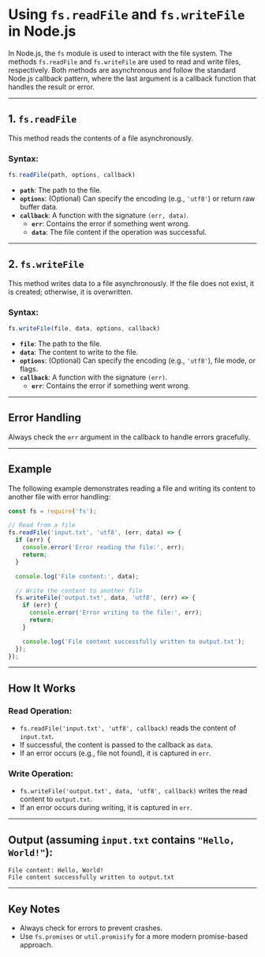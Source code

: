 # Using `fs.readFile` and `fs.writeFile` in Node.js

In Node.js, the `fs` module is used to interact with the file system. The methods `fs.readFile` and `fs.writeFile` are used to read and write files, respectively. Both methods are asynchronous and follow the standard Node.js callback pattern, where the last argument is a callback function that handles the result or error.

---

## 1. `fs.readFile`

This method reads the contents of a file asynchronously.

### **Syntax:**
```javascript
fs.readFile(path, options, callback)
```

- **`path`**: The path to the file.
- **`options`**: (Optional) Can specify the encoding (e.g., `'utf8'`) or return raw buffer data.
- **`callback`**: A function with the signature `(err, data)`.
  - **`err`**: Contains the error if something went wrong.
  - **`data`**: The file content if the operation was successful.

---

## 2. `fs.writeFile`

This method writes data to a file asynchronously. If the file does not exist, it is created; otherwise, it is overwritten.

### **Syntax:**
```javascript
fs.writeFile(file, data, options, callback)
```

- **`file`**: The path to the file.
- **`data`**: The content to write to the file.
- **`options`**: (Optional) Can specify the encoding (e.g., `'utf8'`), file mode, or flags.
- **`callback`**: A function with the signature `(err)`.
  - **`err`**: Contains the error if something went wrong.

---

## Error Handling

Always check the `err` argument in the callback to handle errors gracefully.

---

## Example

The following example demonstrates reading a file and writing its content to another file with error handling:

```javascript
const fs = require('fs');

// Read from a file
fs.readFile('input.txt', 'utf8', (err, data) => {
  if (err) {
    console.error('Error reading the file:', err);
    return;
  }

  console.log('File content:', data);

  // Write the content to another file
  fs.writeFile('output.txt', data, 'utf8', (err) => {
    if (err) {
      console.error('Error writing to the file:', err);
      return;
    }

    console.log('File content successfully written to output.txt');
  });
});
```

---

## How It Works

### **Read Operation**:
- `fs.readFile('input.txt', 'utf8', callback)` reads the content of `input.txt`.
- If successful, the content is passed to the callback as `data`.
- If an error occurs (e.g., file not found), it is captured in `err`.

### **Write Operation**:
- `fs.writeFile('output.txt', data, 'utf8', callback)` writes the read content to `output.txt`.
- If an error occurs during writing, it is captured in `err`.

---

## Output (assuming `input.txt` contains `"Hello, World!"`):
```
File content: Hello, World!
File content successfully written to output.txt
```

---

## Key Notes

- Always check for errors to prevent crashes.
- Use `fs.promises` or `util.promisify` for a more modern promise-based approach.
